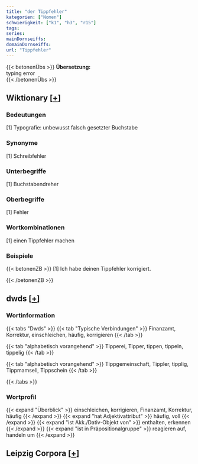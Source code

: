 ```yaml
---
title: "der Tippfehler"
kategorien: ["Nomen"]
schwierigkeit: ["k1", "h3", "r15"]
tags:
series:
mainDornseiffs:
domainDornseiffs:
url: "Tippfehler"
---
```


{{< betonenÜbs >}}
**Übersetzung:**  
typing error  
{{< /betonenÜbs >}}

## Wiktionary [[+](https://de.wiktionary.org/wiki/Tippfehler)]

### Bedeutungen
[1] Typografie: unbewusst falsch gesetzter Buchstabe  

### Synonyme
[1] Schreibfehler  

### Unterbegriffe
[1] Buchstabendreher  

### Oberbegriffe
[1] Fehler  

### Wortkombinationen
[1] einen Tippfehler machen  

### Beispiele
{{< betonenZB >}}
[1] Ich habe deinen Tippfehler korrigiert.  

{{< /betonenZB >}}


## dwds [[+](https://www.dwds.de/wb/Tippfehler)]

### Wortinformation
{{< tabs "Dwds" >}}
{{< tab "Typische Verbindungen" >}}
Finanzamt, Korrektur, einschleichen, häufig, korrigieren
{{< /tab >}}

{{< tab "alphabetisch vorangehend" >}}
Tipperei, Tipper, tippen, tippeln, tippelig
{{< /tab >}}

{{< tab "alphabetisch vorangehend" >}}
Tippgemeinschaft, Tippler, tipplig, Tippmamsell, Tippschein
{{< /tab >}}

{{< /tabs >}}

### Wortprofil
{{< expand "Überblick" >}} einschleichen, korrigieren, Finanzamt, Korrektur, häufig {{< /expand >}}
{{< expand "hat Adjektivattribut" >}} häufig, voll {{< /expand >}}
{{< expand "ist Akk./Dativ-Objekt von" >}} enthalten, erkennen {{< /expand >}}
{{< expand "ist in Präpositionalgruppe" >}} reagieren auf, handeln um {{< /expand >}}

## Leipzig Corpora [[+](https://corpora.uni-leipzig.de/en/res?word=Tippfehler&corpusId=deu_newscrawl-public_2018)]

